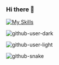 ### Hi there 👋


[![My Skills](https://skillicons.dev/icons?i=linux,py,c,bash,powershell,qt,docker,vim,vscode,gitlab)](https://skillicons.dev)

![github-user-dark](https://github.com/SebastienLavaux84302/SebastienLavaux84302/assets/97223192/67b32f11-aad6-456a-be97-a568e90b3ffc)

![github-user-light](https://github.com/SebastienLavaux84302/SebastienLavaux84302/assets/97223192/13f625f3-5567-4b8d-bb9e-bda651607c87)


<picture>
  <source media="(prefers-color-scheme: dark)" srcset="github-snake-dark.svg" />
  <source media="(prefers-color-scheme: light)" srcset="github-snake.svg" />
  <img alt="github-snake" src="dist/github-snake.svg" />
</picture>









<!--
**SebastienLavaux84302/SebastienLavaux84302** is a ✨ _special_ ✨ repository because its `README.md` (this file) appears on your GitHub profile.

Here are some ideas to get you started:

- 🔭 I’m currently working on ...
- 🌱 I’m currently learning ...
- 👯 I’m looking to collaborate on ...
- 🤔 I’m looking for help with ...
- 💬 Ask me about ...
- 📫 How to reach me: ...
- 😄 Pronouns: ...
- ⚡ Fun fact: ...
-->
